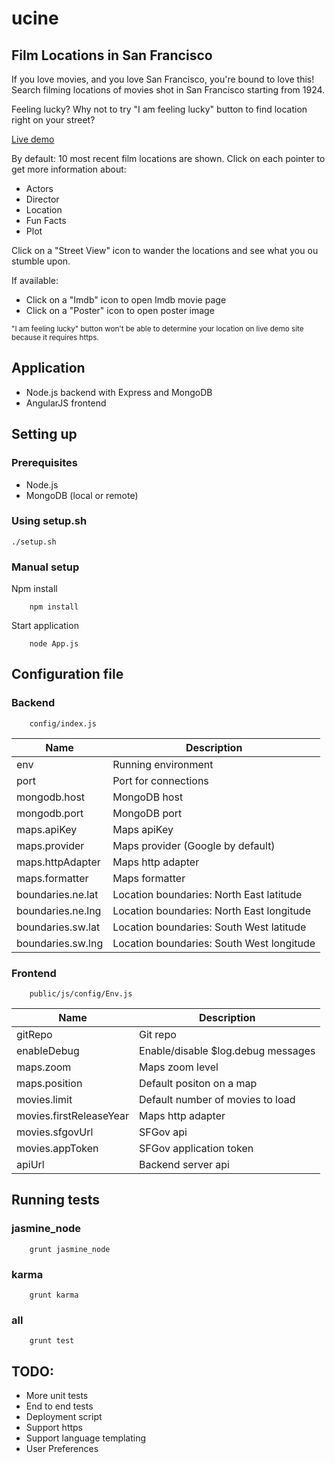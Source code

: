 # ucine
## Film Locations in San Francisco
If you love movies, and you love San Francisco, you're bound to love this! 
Search filming locations of movies shot in San Francisco starting from 1924.

Feeling lucky? Why not to try "I am feeling lucky" button to find location right
on your street?

[Live demo](http://52.16.150.246:8080)

By default: 10 most recent film locations are shown.
Click on each pointer to get more information about: 
* Actors
* Director
* Location
* Fun Facts
* Plot

Click on a "Street View" icon to wander the locations and see what you ou stumble upon.

If available: 
* Click on a "Imdb" icon to open Imdb movie page
* Click on a "Poster" icon to open poster image

<small>"I am feeling lucky" button won't be able to determine your location on live demo site because it requires https.</small>

## Application
* Node.js backend with Express and MongoDB
* AngularJS frontend

## Setting up
### Prerequisites
* Node.js
* MongoDB (local or remote)

### Using setup.sh
```
./setup.sh
```

### Manual setup
Npm install
```
    npm install
```
Start application
```
    node App.js
```

## Configuration file
### Backend
```
    config/index.js
```
Name                | Description
--------------------| -------------
env                 | Running environment
port                | Port for connections
mongodb.host        | MongoDB host
mongodb.port        | MongoDB port
maps.apiKey         | Maps apiKey
maps.provider       | Maps provider (Google by default)
maps.httpAdapter    | Maps http adapter
maps.formatter      | Maps formatter
boundaries.ne.lat   | Location boundaries: North East latitude
boundaries.ne.lng   | Location boundaries: North East longitude
boundaries.sw.lat   | Location boundaries: South West latitude
boundaries.sw.lng   | Location boundaries: South West longitude
### Frontend
```
    public/js/config/Env.js
```
Name                      | Description
--------------------------| -------------
gitRepo                   | Git repo
enableDebug               | Enable/disable $log.debug messages
maps.zoom                 | Maps zoom level
maps.position             | Default positon on a map
movies.limit              | Default number of movies to load
movies.firstReleaseYear   | Maps http adapter
movies.sfgovUrl           | SFGov api
movies.appToken           | SFGov application token
apiUrl                    | Backend server api

## Running tests
### jasmine_node
```
    grunt jasmine_node
```
### karma
```
    grunt karma
```
### all
```
    grunt test
```


## TODO:
* More unit tests
* End to end tests
* Deployment script
* Support https
* Support language templating
* User Preferences

